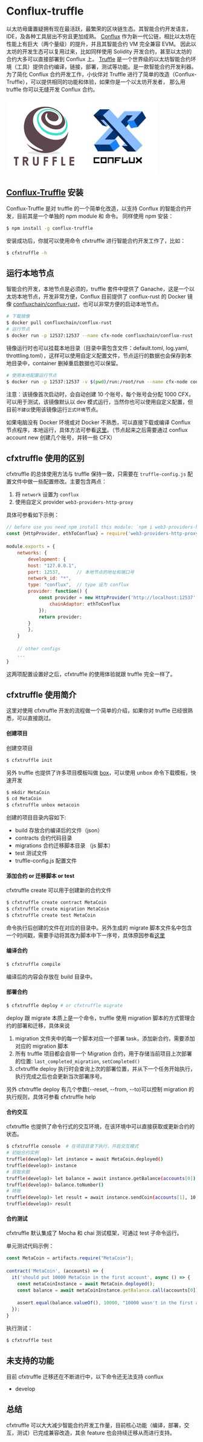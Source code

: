 Conflux-truffle
===
以太坊毋庸置疑拥有现在最活跃，最繁荣的区块链生态。其智能合约开发语言，IDE，及各种工具层出不穷且更加成熟。
[Conflux](https://confluxnetwork.org/) 作为新一代公链，相比以太坊在性能上有巨大（两个量级）的提升，并且其智能合约 VM 完全兼容 EVM。
因此以太坊的开发生态可以复用过来，比如同样使用 Solidity 开发合约，甚至以太坊的合约大多可以直接部署到 Conflux 上。
[Truffle](https://www.trufflesuite.com/) 是一个世界级的以太坊智能合约环境（工具）提供合约编译，链接，部署，测试等功能。是一款智能合约开发利器。
为了简化 Conflux 合约开发工作，小伙伴对 Truffle 进行了简单的改造（Conflux-Truffle），可以提供相同的功能和体验，如果你是一个以太坊开发者，
那么用 truffle 你可以无缝开发 Conflux 合约。

![](../images/conflux&truffle.png)

## [Conflux-Truffle](https://www.npmjs.com/package/conflux-truffle) 安装
Conflux-Truffle 是对 truffle 的一个简单化改造，以支持 Conflux 的智能合约开发，目前其是一个单独的 npm module 和 命令。
同样使用 npm 安装：

```sh
$ npm install -g conflux-truffle
```

安装成功后，你就可以使用命令 cfxtruffle 进行智能合约开发工作了，比如：

```sh
$ cfxtruffle -h
```

## 运行本地节点
智能合约开发，本地节点是必须的，truffle 套件中提供了 Ganache，这是一个以太坊本地节点，开发非常方便，Conflux 目前提供了 conflux-rust 的 Docker 镜像 [confluxchain/conflux-rust](https://hub.docker.com/r/confluxchain/conflux-rust)，也可以非常方便的启动本地节点。

```sh
# 下载镜像
$ docker pull confluxchain/conflux-rust
# 运行节点
$ docker run -p 12537:12537 --name cfx-node confluxchain/conflux-rust
```

镜像运行时也可以挂载本地目录（目录中需包含文件：default.toml, log.yaml, throttling.toml），这样可以使用自定义配置文件，节点运行的数据也会保存到本地目录中，container 删掉重启数据也可以保留。
```sh
# 使用本地配置运行节点
$ docker run -p 12537:12537 -v $(pwd)/run:/root/run --name cfx-node confluxchain/conflux-rust
```

注意：该镜像首次启动时，会自动创建 10 个账号，每个账号会分配 1000 CFX，可以用于测试，该镜像默认以 dev 模式运行，当然你也可以使用自定义配置，但目前`不建议`使用该镜像运行`正式环境`节点。

如果电脑没有 Docker 环境或对 Docker 不熟悉，可以直接下载或编译 Conflux 节点程序，本地运行，具体方法可参看[这里](https://github.com/Pana/conflux-101/blob/master/docs/how-to-run-a-local-independent-node.md)。（节点起来之后需要通过 conflux account new 创建几个账号，并转一些 CFX）


## cfxtruffle 使用的区别

cfxtruffle 的总体使用方法与 truffle 保持一致，只需要在 `truffle-config.js` 配置文件中做一些配置修改。主要包含两点：
1. 将  `network` 设置为 `conflux`
2. 使用自定义 provider `web3-providers-http-proxy`

具体可参看如下示例：

```js
// before use you need npm install this module: `npm i web3-providers-http-proxy`
const {HttpProvider, ethToConflux} = require('web3-providers-http-proxy');

module.exports = {
    networks: {
        development: {
        host: "127.0.0.1",     
        port: 12537,      // 本地节点的地址和端口号     
        network_id: "*",       
        type: "conflux",  // type 设为 conflux
        provider: function() {
            const provider = new HttpProvider('http://localhost:12537', {
                chainAdaptor: ethToConflux
            });
            return provider;
        }
        },
    }

    // other configs
    ...
}
```

这两项配置设置好之后，cfxtruffle 的使用体验就跟 truffle 完全一样了。

## cfxtruffle 使用简介
这里对使用 cfxtruffle 开发的流程做一个简单的介绍，如果你对 truffle 已经很熟悉，可以直接跳过。

#### 创建项目
创建空项目
```sh
$ cfxtruffle init 
```
另外 truffle 也提供了许多项目模板叫做 [box](https://www.trufflesuite.com/boxes)，可以使用 unbox 命令下载模板，快速开发

```sh
$ mkdir MetaCoin
$ cd MetaCoin
$ cfxtruffle unbox metacoin
```

创建的项目目录内容如下:

* build 存放合约编译后的文件（json）
* contracts 合约代码目录
* migrations 合约迁移脚本目录 （js 脚本）
* test 测试文件
* truffle-config.js 配置文件

#### 添加合约 or 迁移脚本 or test

cfxtruffle create 可以用于创建新的合约文件
```sh
$ cfxtruffle create contract MetaCoin
$ cfxtruffle create migration MetaCoin
$ cfxtruffle create test MetaCoin
```
命令执行后创建的文件在对应的目录中。另外生成的 migrate 脚本文件名中包含一个时间戳，需要手动将其改为脚本中下一序号，具体原因参看[这里](https://www.trufflesuite.com/docs/truffle/getting-started/running-migrations#migration-files)

#### 编译合约

```sh
$ cfxtruffle compile
```
编译后的内容会存放在 build 目录中。

#### 部署合约

```sh
$ cfxtruffle deploy # or cfxtruffle migrate
```
deploy 跟 migrate 本质上是一个命令，truffle 使用 migration 脚本的方式管理合约的部署和迁移，具体来说

1. migration 文件夹中的每一个脚本对应一个部署 task，添加新合约，需要添加对应的 migration 脚本
2. 所有 truffle 项目都会自带一个 Migration 合约，用于存储当前项目上次部署的位置: `last_completed_migration`, `setCompleted()`
3. cfxtruffle deploy 执行时会查询上次的部署位置，并从下一个任务开始执行，执行完成之后也会更新当次部署序号。

另外 cfxtruffle deploy 有几个参数(--reset, --from, --to)可以控制 migration 的执行规则，具体可参看 cfxtruffle help

#### 合约交互

cfxtruffle 也提供了命令行式的交互环境，在该环境中可以直接获取或更新合约的状态。

```sh
$ cfxtruffle console  # 在项目目录下执行，开启交互模式
# 初始合约实例
truffle(develop)> let instance = await MetaCoin.deployed()
truffle(develop)> instance
# 获取余额
truffle(develop)> let balance = await instance.getBalance(accounts[0])
truffle(develop)> balance.toNumber()
# 转账
truffle(develop)> let result = await instance.sendCoin(accounts[1], 10, {from: accounts[0]})
truffle(develop)> result
```

#### 合约测试

cfxtruffle 默认集成了 Mocha 和 chai 测试框架，可通过 test 子命令运行。

单元测试代码示例：
```js
const MetaCoin = artifacts.require("MetaCoin");

contract('MetaCoin', (accounts) => {
  it('should put 10000 MetaCoin in the first account', async () => {
    const metaCoinInstance = await MetaCoin.deployed();
    const balance = await metaCoinInstance.getBalance.call(accounts[0]);

    assert.equal(balance.valueOf(), 10000, "10000 wasn't in the first account");
  });
}
```

执行测试：
```sh
$ cfxtruffle test
```

## 未支持的功能

目前 cfxtruffle 迁移还在不断进行中，以下命令还无法支持 conflux

* develop


## 总结
cfxtruffle 可以大大减少智能合约开发工作量，目前核心功能（编译，部署，交互，测试）已完成兼容改造，其余 feature 也会持续迁移从而进行支持。

